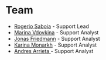 # Team

* [Rogerio Saboia](https://open.rocket.chat/direct/rogerio.saboia) - Support Lead
* [Marina Vdovkina](https://open.rocket.chat/direct/marina.vdovkina) - Support Analyst
* [Jonas Friedmann](https://open.rocket.chat/direct/frdmn) - Support Analyst
* [Karina Monarkh](https://open.rocket.chat/direct/karina.monarkh) - Support Analyst
* [Andres Arrieta ](https://open.rocket.chat/direct/andres.mauricio)- Support Analyst


